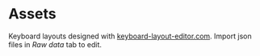 # Assets

Keyboard layouts designed with [keyboard-layout-editor.com](http://www.keyboard-layout-editor.com/). Import json files in _Raw data_ tab to edit.
